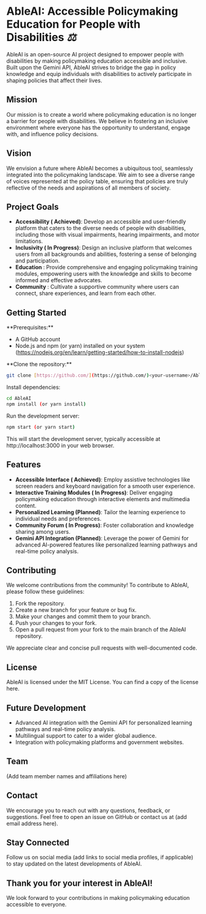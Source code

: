 <!DOCTYPE html>
<html lang="en">
  <head>
     <link rel="stylesheet" href="https://cdnjs.cloudflare.com/ajax/libs/font-awesome/6.1.1/css/all.min.css" integrity="sha512-KfkfwYDsLkIlwQp6LFnl8zNdLGxu9YAA1QvwINks4PhcElQSvqcyVLLD9aMhXd13uQjoXtEKNosOWaZqXgel0g==" crossorigin="anonymous" referrerpolicy="no-referrer" />
  </head>
 
<body>
  <h1>AbleAI: Accessible Policymaking Education for People with Disabilities <span class="icon"><i class="fas fa-balance-scale">⚖️</i></span></h1>

  <p>AbleAI is an open-source AI project designed to empower people with disabilities by making policymaking education accessible and inclusive. Built upon the Gemini API, AbleAI strives to bridge the gap in policy knowledge and equip individuals with disabilities to actively participate in shaping policies that affect their lives.</p>

  <h2>Mission <span class="icon"><i class="fas fa-dove">️</i></span></h2>

  <p>Our mission is to create a world where policymaking education is no longer a barrier for people with disabilities. We believe in fostering an inclusive environment where everyone has the opportunity to understand, engage with, and influence policy decisions.</p>

  <h2>Vision <span class="icon"><i class="fas fa-eye">️</i></span></h2>

  <p>We envision a future where AbleAI becomes a ubiquitous tool, seamlessly integrated into the policymaking landscape. We aim to see a diverse range of voices represented at the policy table, ensuring that policies are truly reflective of the needs and aspirations of all members of society.</p>

  <h2>Project Goals  <span class="icon"><i class="fas fa-bullseye"></i></span></h2>

  <ul>
    <li><strong>Accessibility <span class="success">( Achieved)</span></strong>: Develop an accessible and user-friendly platform that caters to the diverse needs of people with disabilities, including those with visual impairments, hearing impairments, and motor limitations.</li>
    <li><strong>Inclusivity <span class="important">(️ In Progress)</span></strong>: Design an inclusive platform that welcomes users from all backgrounds and abilities, fostering a sense of belonging and participation.</li>
    <li><strong>Education <span class="icon"><i class="fas fa-graduation-cap"></i></span></strong>: Provide comprehensive and engaging policymaking training modules, empowering users with the knowledge and skills to become informed and effective advocates.</li>
    <li><strong>Community <span class="icon"><i class="fas fa-users"></i></span></strong>: Cultivate a supportive community where users can connect, share experiences, and learn from each other.</li>
  </ul>

  <h2>Getting Started  <span class="icon"><i class="fas fa-laptop-code"></i></span></h2>

  <p>**Prerequisites:**</p>

  <ul>
    <li>A GitHub account</li>
    <li>Node.js and npm (or yarn) installed on your system (<a href="https://nodejs.org/en/learn/getting-started/how-to-install-nodejs">https://nodejs.org/en/learn/getting-started/how-to-install-nodejs</a>)</li>
  </ul>

  <p>**Clone the repository:**</p>

  ```bash
  git clone [https://github.com/](https://github.com/)<your-username>/AbleAI.git
  ```
<p>Install dependencies:</p>

```bash
cd AbleAI
npm install (or yarn install)
```

<p>Run the development server:</p>

```bash
npm start (or yarn start)
```

<p>This will start the development server, typically accessible at http://localhost:3000 in your web browser.</p>

<h2>Features  <span class="icon"><i class="fas fa-star"></i></span></h2>

<ul>
<li><strong>Accessible Interface <span class="success">( Achieved)</span></strong>: Employ assistive technologies like screen readers and keyboard navigation for a smooth user experience.</li>
<li><strong>Interactive Training Modules <span class="important">(️ In Progress)</span></strong>: Deliver engaging policymaking education through interactive elements and multimedia content.</li>
<li><strong>Personalized Learning <span class="icon"><i class="fas fa-user-cog"></i></span> (Planned)</strong>: Tailor the learning experience to individual needs and preferences.</li>
<li><strong>Community Forum <span class="important">(️ In Progress)</span></strong>: Foster collaboration and knowledge sharing among users.</li>
<li><strong>Gemini API Integration <span class="icon"><i class="fas fa-robot"></i></span> (Planned)</strong>: Leverage the power of Gemini for advanced AI-powered features like personalized learning pathways and real-time policy analysis.</li>
</ul>

<h2>Contributing  <span class="icon"><i class="fas fa-hands-helping"></i></span></h2>

<p>We welcome contributions from the community! To contribute to AbleAI, please follow these guidelines:</p>

<ol>
<li>Fork the repository.</li>
<li>Create a new branch for your feature or bug fix.</li>
<li>Make your changes and commit them to your branch.</li>
<li>Push your changes to your fork.</li>
<li>Open a pull request from your fork to the main branch of the AbleAI repository.</li>
</ol>

<p>We appreciate clear and concise pull requests with well-documented code.</p>

<h2>License  <span class="icon"><i class="fas fa-copyright"></i></span></h2>

<p>AbleAI is licensed under the MIT License. You can find a copy of the license here.</p>

<h2>Future Development  <span class="icon"><i class="fas fa-rocket"></i></span></h2>

<ul>
<li>Advanced AI integration with the Gemini API for personalized learning pathways and real-time policy analysis.</li>
<li>Multilingual support to cater to a wider global audience.</li>
<li>Integration with policymaking platforms and government websites.</li>
</ul>

<h2>Team  <span class="icon"><i class="fas fa-users"></i></span></h2>

<p>(Add team member names and affiliations here)</p>

<h2>Contact  <span class="icon"><i class="fas fa-envelope"></i></span></h2>

<p>We encourage you to reach out with any questions, feedback, or suggestions. Feel free to open an issue on GitHub or contact us at (add email address here).</p>

  <h2>Stay Connected  <span class="icon"><i class="fas fa-link"></i></span></h2>

  <p>Follow us on social media (add links to social media profiles, if applicable) to stay updated on the latest developments of AbleAI.</p>

  <h2>Thank you for your interest in AbleAI!  <span class="icon"><i class="fas fa-heart"></i></span></h2>

  <p>We look forward to your contributions in making policymaking education accessible to everyone.</p>
</body>
</html>

